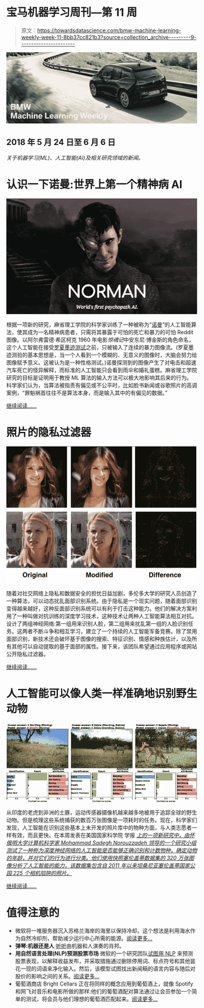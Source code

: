 # 宝马机器学习周刊—第 11 周

> 原文：<https://towardsdatascience.com/bmw-machine-learning-weekly-week-11-8bb37cc821b3?source=collection_archive---------9----------------------->

![](img/74da3e1ebcdad6fea8018a512abf5451.png)

## 2018 年 5 月 24 日至 6 月 6 日

*关于机器学习(ML)、人工智能(AI)及相关研究领域的新闻。*

# 认识一下诺曼:世界上第一个精神病 AI

![](img/0edbff27ab095938f122f5d7aa750899.png)

根据一项新的研究，麻省理工学院的科学家训练了一种被称为“[诺曼](http://norman-ai.mit.edu/)”的人工智能算法，使其成为一名精神病患者，只需将其暴露于可怕的死亡和暴力的可怕 Reddit 图像。以阿尔弗雷德·希区柯克 1960 年电影*惊魂记*中安东尼·博金斯的角色命名，这个人工智能在接受[罗夏墨迹测试](https://www.bbc.com/news/magazine-18952667)之前，只被输入了连续的暴力图像流。(罗夏墨迹测验的基本思想是，当一个人看到一个模糊的、无意义的图像时，大脑会努力给图像赋予意义。这被认为是一种性格测试。)诺曼探测到的图像产生了对电击和超速汽车死亡的怪异解释，而标准的人工智能只会看到雨伞和婚礼蛋糕。麻省理工学院研究的目标是证明用于教授 ML 算法的输入方法可以极大地影响其后来的行为。科学家们认为，当算法被指责有偏见或不公平时，比如脸书新闻或谷歌照片的高调案例，“罪魁祸首往往不是算法本身，而是输入其中的有偏见的数据。”

[继续阅读……](http://www.newsweek.com/mit-norman-psychopath-rorschach-ai-inkblot-test-psycho-reddit-artificial-962045)

# 照片的隐私过滤器

![](img/084455f0aad99fcb4546553bba65152f.png)

随着对社交网络上隐私和数据安全的担忧日益加剧，多伦多大学的研究人员创造了一种算法，可以动态扰乱面部识别系统。由于隐私是一个现实问题，随着面部识别变得越来越好，这种反面部识别系统可以有利于打击这种能力。他们的解决方案利用了一种叫做对抗训练的深度学习技术，这种技术让两种人工智能算法相互对抗。设计了两组神经网络:第一组用来识别人脸，第二组用来扰乱第一组的人脸识别任务。这两者不断斗争和相互学习，建立了一个持续的人工智能军备竞赛。除了禁用面部识别，新技术还会破坏基于图像的搜索、特征识别、情感和种族估计，以及所有其他可以自动提取的基于面部的属性。接下来，该团队希望通过应用程序或网站公开隐私过滤器。

[继续阅读……](https://www.sciencedaily.com/releases/2018/05/180531114620.htm)

# 人工智能可以像人类一样准确地识别野生动物

![](img/93534c0b07f42ce68bc07bbc43a86af1.png)

从印度的老虎到非洲的土豚，运动传感器摄像机越来越多地被用于追踪全球的野生动物。但是梳理这些系统捕获的数百万张图像是一项耗时的任务。现在，科学家们发现，人工智能在识别这些基本上未开发的照片库中的物种方面，与人类志愿者一样有效，而且更快。在本周发表在美国国家科学院 学报 [*上的一项新研究中，由怀俄明大学计算机科学家 Mohammad Sadegh Norouzzadeh 领导的一个研究小组测试了一种称为深度神经网络的人工智能是否能够正确识别和计数物种，确定动物的年龄，并对它们的行为进行分类。他们使用快照塞伦盖蒂数据集的 320 万张图像分析了人工智能的能力，该数据集包含自 2011 年以来坦桑尼亚塞伦盖蒂国家公园 225 个相机陷阱的照片。*](http://www.pnas.org/content/early/2018/06/04/1719367115)

[继续阅读……](https://e360.yale.edu/digest/artificial-intelligence-can-identify-wildlife-as-accurately-as-humans)

# 值得注意的

*   微软将一堆服务器沉入苏格兰海岸的海里以保持冷却。这个想法是利用海水作为自然冷却剂，帮助减少运行中心所需的能源。[阅读更多…](https://www.technologyreview.com/the-download/611374/microsofts-throwing-its-servers-in-the-sea-to-keep-them-cool/)
*   **弹琴:机器还是人**
    [听听](https://www.technologyreview.com/video/611321/humans-versus-machines-chopin-edition/)由机器和人演奏的肖邦。
*   **用自然语言处理(NLP)预测股票市场**
    微软的一个研究团队[试图用 NLP](https://www.microsoft.com/developerblog/2017/12/04/predicting-stock-performance-deep-learning/?utm_source=twitter&utm_medium=cpc&utm_campaign=twitter-mobile-post-stock-target-open-source-low) 来预测股票表现，以解释收益发布，并采取措施通过删除停用词、标点符号和其他昙花一现的词语来净化输入。然后，该模型试图找出新闻稿的语言内容与随后对股价的影响之间的关系。[阅读更多…](https://hackaday.com/2018/05/30/stock-market-prediction-with-natural-language-machine-learning/)
*   葡萄酒商店 Bright Cellars 正在将同样的概念应用到葡萄酒上，就像 Spotify 和网飞对音乐和电影所做的那样:他们的葡萄酒配对算法通过让会员参加一个简单的测试，将会员与他们理想的葡萄酒匹配起来。[阅读更多…](https://www.sciencealert.com/sciencealert-deal-this-service-uses-machine-learning-to-match-wines-with-you)